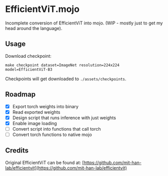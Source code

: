 # EfficientViT.mojo

Incomplete conversion of EfficientViT into mojo. (WIP - mostly just to get my head around the language).

## Usage

Download checkpoint:

```shell
make checkpoint dataset=ImageNet resolution=224x224 model=EfficientViT-B3
```

Checkpoints will get downloaded to `./assets/checkpoints`.

## Roadmap

- [x] Export torch weights into binary
- [x] Read exported weights
- [x] Design script that runs inference with just weights
- [x] Enable image loading
- [ ] Convert script into functions that call torch
- [ ] Convert torch functions to native mojo

## Credits

Original EfficientViT can be found at: [https://github.com/mit-han-lab/efficientvit](https://github.com/mit-han-lab/efficientvit)
